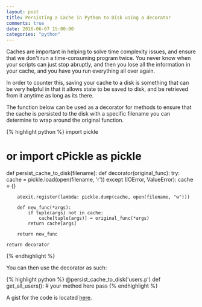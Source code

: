 ```yaml
---
layout: post
title: Persisting a Cache in Python to Disk using a decorator
comments: true
date: 2016-06-07 15:00:00
categories: "python"
---
```



Caches are important in helping to solve time complexity issues, and ensure that we don't run a time-consuming program twice. You never know when your scripts can just stop abruptly, and then you lose all the information in your cache, and you have you run everything all over again. 

In order to counter this, saving your cache to a disk is something that can be very helpful in that it allows state to be saved to disk, and be retrieved from it anytime as long as its there.

The function below can be used as a decorator for methods to ensure that the cache is persisted to the disk with a specific filename you can determine to wrap around the original function. 

{% highlight python %}
import pickle
# or import cPickle as pickle

def persist_cache_to_disk(filename):
    def decorator(original_func):
        try:
            cache = pickle.load(open(filename, 'r'))
        except (IOError, ValueError):
            cache = {}

        atexit.register(lambda: pickle.dump(cache, open(filename, "w")))

        def new_func(*args):
            if tuple(args) not in cache:
                cache[tuple(args)] = original_func(*args)
            return cache[args]

        return new_func

    return decorator
{% endhighlight %}

You can then use the decorator as such:

{% highlight python %}
@persist_cache_to_disk('users.p')
def get_all_users():
	# your method here
	pass
{% endhighlight %}


A gist for the code is located [here](https://gist.github.com/tohyongcheng/94ca536b0a5c96c9751b82150f20c95a).
